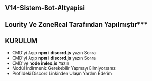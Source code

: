   ## V14-Sistem-Bot-Altyapisi

## Lourity Ve ZoneReal Tarafından Yapılmıştır***

  ## KURULUM

- CMD'yi Açıp  **npm i discord.js**  yazın Sonra                                                                                   
- CMD'yi Açıp  **npm i discord.js**  yazın Sonra
- CMD'ye **node index.js** Yazın
- Modül İndirmeniz Gerekebilir Yapmayı Bilmiyorsanız
- Profildeki Discord Linkinden Ulaşın Yardım Ederim

